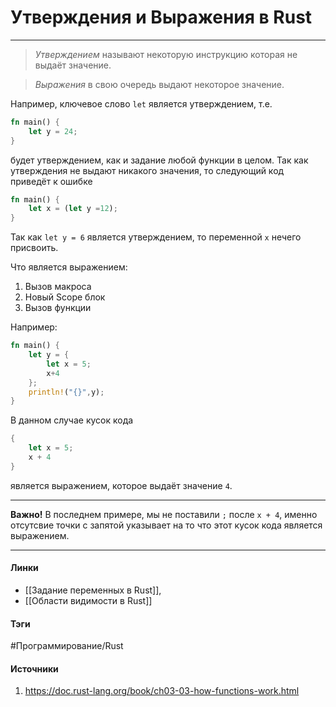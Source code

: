 # Утверждения и Выражения в Rust
***
>*Утверждением* называют некоторую инструкцию которая не выдаёт значение.

>*Выражения* в свою очередь выдают некоторое значение.

Например, ключевое слово `let` является утверждением, т.е.
```rust
fn main() {
	let y = 24;
}
```
будет утверждением, как и задание любой функции в целом. Так как утверждения не выдают никакого значения, то следующий код приведёт к ошибке
```rust
fn main() {
	let x = (let y =12);
}
```
Так как `let y = 6` является утверждением, то переменной `x` нечего присвоить.

Что является выражением:
1. Вызов макроса
2. Новый Scope блок
3. Вызов функции

Например:
```rust
fn main() {
	let y = {
		let x = 5;
		x+4
	};
	println!("{}",y);
}
```
В данном случае кусок кода
```rust
{
	let x = 5;
	x + 4
}
```
является выражением, которое выдаёт значение `4`.
***
**Важно!**
В последнем примере, мы не поставили `;` после `x + 4`, именно отсутсвие точки с запятой указывает на то что этот кусок кода является выражением.
***
#### Линки
- [[Задание переменных в Rust]],
- [[Области видимости в Rust]]
#### Тэги
 #Программирование/Rust 
#### Источники
1. https://doc.rust-lang.org/book/ch03-03-how-functions-work.html